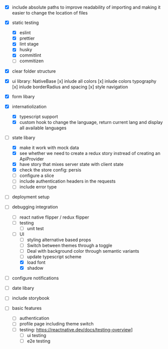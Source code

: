 - [x] include absolute paths to improve readability of importing and making it easier to change the location of files
- [x] static testing
  - [x] eslint
  - [x] prettier
  - [x] lint stage
  - [x] husky
  - [x] commitlint
  - [ ] commitizen
- [x] clear folder structure
- [x] ui library: NativeBase
      [x] inlude all colors
      [x] inlude colors typography
      [x] inlude borderRadius and spacing
      [x] style navigation
- [x] form libary
- [x] internatiolization
  - [x] typescript support
  - [x] custom hook to change the language, return current lang and display all available languages
- [ ] state libary

  - [x] make it work with mock data
  - [x] see whether we need to create a redux story instread of creating an ApiProvider
  - [x] have story that mixes server state with client state
  - [x] check the store config: persis
  - [ ] configure a slice
  - [ ] include authentication headers in the requests
  - [ ] include error type

- [ ] deployment setup
- [ ] debugging integration

  - [ ] react native flipper / redux flipper
  - [ ] testing
    - [ ] unit test
  - [ ] UI
    - [ ] styling alternative based props
    - [ ] Switch between themes through a toggle
    - [ ] Deal with background color through semantic variants
    - [ ] update typescript scheme
    - [x] load font
    - [x] shadow

- [ ] configure notifications
- [ ] date libary
- [ ] include storybook

- [ ] basic features
  - [ ] authentication
  - [ ] profile page including theme switch
  - [ ] testing: https://reactnative.dev/docs/testing-overview]
    - [ ] ui testing
    - [ ] e2e testing
